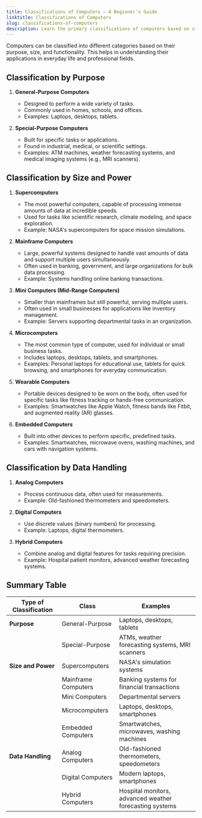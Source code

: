 ```yaml
---
title: Classifications of Computers – A Beginner's Guide  
linktitle: Classifications of Computers  
slug: classifications-of-computers  
description: Learn the primary classifications of computers based on size, purpose, and functionality, with everyday examples for clear understanding.  
---
```


Computers can be classified into different categories based on their purpose, size, and functionality. This helps in understanding their applications in everyday life and professional fields.

## Classification by Purpose  

1. **General-Purpose Computers**  
   - Designed to perform a wide variety of tasks.  
   - Commonly used in homes, schools, and offices.  
   - Examples: Laptops, desktops, tablets.  

2. **Special-Purpose Computers**  
   - Built for specific tasks or applications.  
   - Found in industrial, medical, or scientific settings.  
   - Examples: ATM machines, weather forecasting systems, and medical imaging systems (e.g., MRI scanners).

## Classification by Size and Power  

1. **Supercomputers**  
   - The most powerful computers, capable of processing immense amounts of data at incredible speeds.  
   - Used for tasks like scientific research, climate modeling, and space exploration.  
   - Example: NASA's supercomputers for space mission simulations.  

2. **Mainframe Computers**  
   - Large, powerful systems designed to handle vast amounts of data and support multiple users simultaneously.  
   - Often used in banking, government, and large organizations for bulk data processing.  
   - Example: Systems handling online banking transactions.  

3. **Mini Computers (Mid-Range Computers)**  
   - Smaller than mainframes but still powerful, serving multiple users.  
   - Often used in small businesses for applications like inventory management.  
   - Example: Servers supporting departmental tasks in an organization.  
   
4. **Microcomputers**

   - The most common type of computer, used for individual or small business tasks.
   - Includes laptops, desktops, tablets, and smartphones.
   - Examples: Personal laptops for educational use, tablets for quick browsing, and smartphones for everyday communication.

5. **Wearable Computers**

   - Portable devices designed to be worn on the body, often used for specific tasks like fitness tracking or hands-free communication.
   - Examples: Smartwatches like Apple Watch, fitness bands like Fitbit, and augmented reality (AR) glasses.

6. **Embedded Computers**  
   - Built into other devices to perform specific, predefined tasks.  
   - Examples: Smartwatches, microwave ovens, washing machines, and cars with navigation systems.  

## Classification by Data Handling  

1. **Analog Computers**  
   - Process continuous data, often used for measurements.  
   - Example: Old-fashioned thermometers and speedometers.  

2. **Digital Computers**  
   - Use discrete values (binary numbers) for processing.  
   - Example: Laptops, digital thermometers.  

3. **Hybrid Computers**  
   - Combine analog and digital features for tasks requiring precision.  
   - Example: Hospital patient monitors, advanced weather forecasting systems.  

## Summary Table  

| **Type of Classification** | **Class**                  | **Examples**                                              |  
|-----------------------------|----------------------------|----------------------------------------------------------|  
| **Purpose**                 | General-Purpose            | Laptops, desktops, tablets                                |  
|                             | Special-Purpose            | ATMs, weather forecasting systems, MRI scanners          |  
| **Size and Power**          | Supercomputers             | NASA's simulation systems                                 |  
|                             | Mainframe Computers        | Banking systems for financial transactions               |  
|                             | Mini Computers             | Departmental servers                                     |  
|                             | Microcomputers             | Laptops, desktops, smartphones                           |  
|                             | Embedded Computers         | Smartwatches, microwaves, washing machines               |  
| **Data Handling**           | Analog Computers           | Old-fashioned thermometers, speedometers                 |  
|                             | Digital Computers          | Modern laptops, smartphones                              |  
|                             | Hybrid Computers           | Hospital monitors, advanced weather forecasting systems  |  
